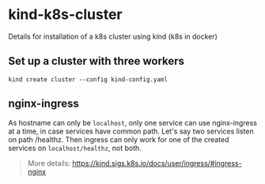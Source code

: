 # kind-k8s-cluster
Details for installation of a k8s cluster using kind (k8s in docker)

## Set up a cluster with three workers

`kind create cluster --config kind-config.yaml`

## nginx-ingress

As hostname can only be `localhost`, only one service can use nginx-ingress at a time, in case services have common path. Let's say two services listen on path /healthz. Then ingress can only work for one of the created services on `localhost/healthz`, not both.

> More details: https://kind.sigs.k8s.io/docs/user/ingress/#ingress-nginx

